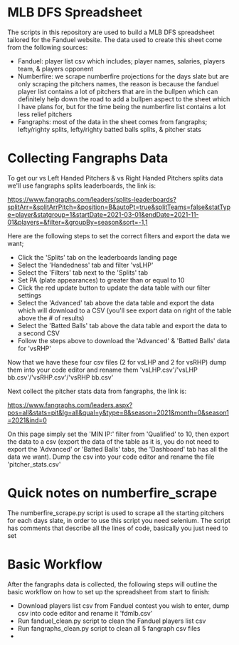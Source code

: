 # MLB DFS Spreadsheet

The scripts in this repository are used to build a MLB DFS spreadsheet tailored for the Fanduel website. The data used to create this sheet come from the following sources:

- Fanduel: player list csv which includes; player names, salaries, players team, & players opponent
- Numberfire: we scrape numberfire projections for the days slate but are only scraping the pitchers names, the reason is because the fanduel player list contains a lot of pitchers that are in the bullpen which can definitely help down the road to add a bullpen aspect to the sheet which I have plans for, but for the time being the numberfire list contains a lot less relief pitchers
- Fangraphs: most of the data in the sheet comes from fangraphs; lefty/righty splits, lefty/righty batted balls splits, & pitcher stats

# Collecting Fangraphs Data

To get our vs Left Handed Pitchers & vs Right Handed Pitchers splits data we'll use fangraphs splits leaderboards, the link is:

https://www.fangraphs.com/leaders/splits-leaderboards?splitArr=&splitArrPitch=&position=B&autoPt=true&splitTeams=false&statType=player&statgroup=1&startDate=2021-03-01&endDate=2021-11-01&players=&filter=&groupBy=season&sort=-1,1

Here are the following steps to set the correct filters and export the data we want;

- Click the 'Splits' tab on the leaderboards landing page
- Select the 'Handedness' tab and filter 'vsLHP'
- Select the 'Filters' tab next to the 'Splits' tab
- Set PA (plate appearances) to greater than or equal to 10
- Click the red update button to update the data table with our filter settings
- Select the 'Advanced' tab above the data table and export the data which will download to a CSV (you'll see export data on right of the table above the # of results)
- Select the 'Batted Balls' tab above the data table and export the data to a second CSV
- Follow the steps above to download the 'Advanced' & 'Batted Balls' data for 'vsRHP'

Now that we have these four csv files (2 for vsLHP and 2 for vsRHP) dump them into your code editor and rename them 'vsLHP.csv'/'vsLHP bb.csv'/'vsRHP.csv'/'vsRHP bb.csv'

Next collect the pitcher stats data from fangraphs, the link is:

https://www.fangraphs.com/leaders.aspx?pos=all&stats=pit&lg=all&qual=y&type=8&season=2021&month=0&season1=2021&ind=0

On this page simply set the 'MIN IP:' filter from 'Qualified' to 10, then export the data to a csv (export the data of the table as it is, you do not need to export the 'Advanced' or 'Batted Balls' tabs, the 'Dashboard' tab has all the data we want). Dump the csv into your code editor and rename the file 'pitcher_stats.csv'

# Quick notes on numberfire_scrape

The numberfire_scrape.py script is used to scrape all the starting pitchers for each days slate, in order to use this script you need selenium. The script has comments that describe all the lines of code, basically you just need to set 

# Basic Workflow

After the fangraphs data is collected, the following steps will outline the basic workflow on how to set up the spreadsheet from start to finish:

- Download players list csv from Fanduel contest you wish to enter, dump csv into code editor and rename it 'fdmlb.csv'
- Run fanduel_clean.py script to clean the Fanduel players list csv
- Run fangraphs_clean.py script to clean all 5 fangraph csv files
- 
